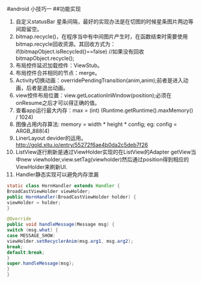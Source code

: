 #android 小技巧一
##功能实现
1. 自定义statusBar 星条间隔，最好的实现办法是在切图的时候星条图片两边等间距留空。
2. bitmap.recycle()，在程序当中有中间图片产生时，在函数结束时需要使用bitmap.recycle回收资源。其回收方式为：<br>
if(bitmapObject.isRecycled()==false) //如果没有回收<br>
 bitmapObject.recycle();<br>
3. 布局控件延迟加载控件：ViewStub。
4. 布局控件合并相同的节点：merge。
5. Activity切换动画：overridePendingTransition(anim,anim);前者是进入动画，后者是退出动画。
6. view控件布局位置：view.getLocationInWindow(position);必须在onResume之后才可以得正确的值。
7. 查看app运行最大内存：max = (int) (Runtime.getRuntime().maxMemory() / 1024)
8. 图像占用内存算法: memory = width * height * config;  eg: config = ARGB_888(4)
9. LinerLayout devider的运用。http://gold.xitu.io/entry/55272f6ae4b0da2c5deb7f26
10. ListView逐行刷新是通过ViewHolder实现的在ListView的Adapter getView当中new viewholder,view.setTag(viewholder)然后通过position得到相应的ViewHolder来刷新UI.
11. Handler静态实现可以避免内存泄漏
```java
static class HornHandler extends Handler {
BroadCastViewHolder viewHolder;
public HornHandler(BroadCastViewHolder holder) {
viewHolder = holder;
}

@Override
public void handleMessage(Message msg) {
switch (msg.what) {
case MESSAGE_SHOW:
viewHolder.setRecyclerAnim(msg.arg1, msg.arg2);
break;
default:break;
}
super.handleMessage(msg);
}
}
```
